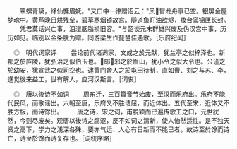 <!-- { "loadSidebar": true } -->
　　翠螺青黛，绛仙慵眉妩。"又口中一律赠诏云："凤冒龙舟事已空。银屏金屋梦魂中。黄芦晚日烘残垒，碧草寒烟锁故宫。隧道鱼灯油欲烬，妆台鸾锦匣长封。
　　凭君莫话兴亡事，泪湿胭脂损旧容。"与韶谈元末群雄兴废及伪汉宫中事，历历如见。临别以金条脱为赠。同游梁生作琵琶佳遇歌。［乐府纪闻］

　◎　明代词家评
　　尝论前代诸词家，文成之於元献，犹兰亭之似梓泽也。新都之於庐陵，犹弘治之似伯玉也。郎邪之於眉山，犹小令之似大令也。公谨之於幼安，犹宣武之似司空也。逮黄门舍人之於屯田待制，直如曹、刘之与苏、李，遂觉後来益工，世有解人，应河汉斯言。［词衷］

　◎　唐以後诗不如词
　　周东迁，三百篇音节始废，至汉而乐府出。乐府不能代民风，而歌谣出。六朝至唐，乐府又不胜诘屈，而近体出。五代至宋，近体又不胜方板，而诗馀出。
　　唐之诗，宋之词，甫脱颖而已遍传歌工之口，元世犹然，今则尽废矣。观唐以後诗之腐涩，反不如词之清新，使人怡然适性。是不独天资之高下，学力之浅深各殊，要亦气运、人心有日新而不能已者。故诗至於馀而诗亡，诗至於馀而诗复存也。［词统序略］

